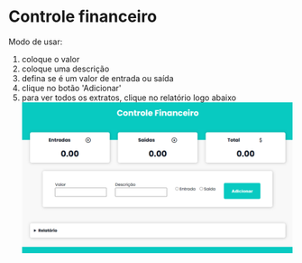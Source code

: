 # Controle financeiro
Modo de usar:
1. coloque o valor
2. coloque uma descrição
3. defina se é um valor de entrada ou saída
4. clique no botão 'Adicionar'
5. para ver todos os extratos, clique no relatório logo abaixo
![Demonstração do projeto](assets/images/imagemDoProjeto.png)